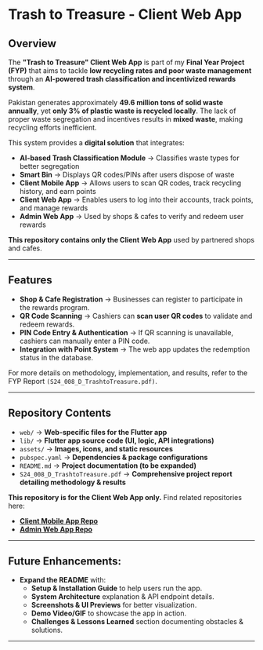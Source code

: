 # Trash to Treasure - Client Web App  

## Overview  
The **"Trash to Treasure" Client Web App** is part of my **Final Year Project (FYP)** that aims to tackle **low recycling rates and poor waste management** through an **AI-powered trash classification and incentivized rewards system**.  

Pakistan generates approximately **49.6 million tons of solid waste annually**, yet **only 3% of plastic waste is recycled locally**. The lack of proper waste segregation and incentives results in **mixed waste**, making recycling efforts inefficient.  

This system provides a **digital solution** that integrates:  

- **AI-based Trash Classification Module** → Classifies waste types for better segregation  
- **Smart Bin** → Displays QR codes/PINs after users dispose of waste  
- **Client Mobile App** → Allows users to scan QR codes, track recycling history, and earn points  
- **Client Web App** → Enables users to log into their accounts, track points, and manage rewards  
- **Admin Web App** → Used by shops & cafes to verify and redeem user rewards  

**This repository contains only the Client Web App** used by partnered shops and cafes.  

---

## Features  
- **Shop & Cafe Registration** → Businesses can register to participate in the rewards program.
- **QR Code Scanning** → Cashiers can **scan user QR codes** to validate and redeem rewards.
- **PIN Code Entry & Authentication** → If QR scanning is unavailable, cashiers can manually enter a PIN code.
- **Integration with Point System** → The web app updates the redemption status in the database.  

For more details on methodology, implementation, and results, refer to the FYP Report `(S24_008_D_TrashtoTreasure.pdf)`.

---

## Repository Contents  
- `web/` → **Web-specific files for the Flutter app**  
- `lib/` → **Flutter app source code (UI, logic, API integrations)**  
- `assets/` → **Images, icons, and static resources**  
- `pubspec.yaml` → **Dependencies & package configurations**  
- `README.md` → **Project documentation (to be expanded)**  
- `S24_008_D_TrashtoTreasure.pdf` → **Comprehensive project report detailing methodology & results**  

**This repository is for the Client Web App only.** Find related repositories here:  
- **[Client Mobile App Repo](https://github.com/imamaaa/trash-to-treasure-mobile-client-app)**  
- **[Admin Web App Repo](https://github.com/imamaaa/trash-to-treasure-admin-web-app)**  

---

## Future Enhancements:
- **Expand the README** with:  
   - **Setup & Installation Guide** to help users run the app.  
   - **System Architecture** explanation & API endpoint details.  
   - **Screenshots & UI Previews** for better visualization.  
   - **Demo Video/GIF** to showcase the app in action.  
   - **Challenges & Lessons Learned** section documenting obstacles & solutions.  

---
